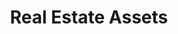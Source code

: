 ---
schema: default
title: Real Estate Assets
description: >-
  The Real Estate Assets Department manages the City’s real estate portfolio and
  directs the operations of the Concourse and Parking Garages, Qualcomm Stadium,
  Petco Park, Montgomery-Gibbs Executive Airport and Brown Field.
logo: >-
  http://archive.sandiego.gov/communications/graphics/logos/cosd-logo-initials-full-color-72ppi.jpg
---